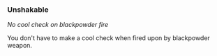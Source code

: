 
### Unshakable

_No cool check on blackpowder fire_

You don't have to make a cool check when fired upon by blackpowder weapon.
